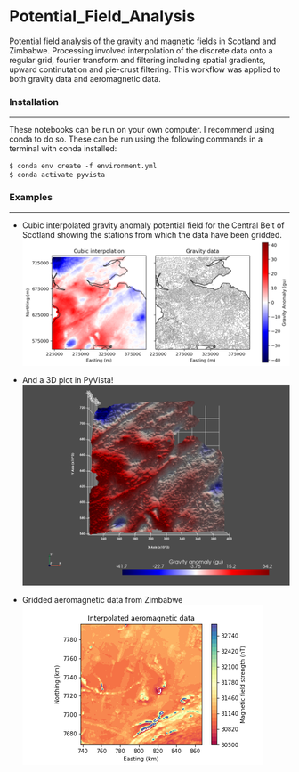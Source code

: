 # Potential_Field_Analysis
Potential field analysis of the gravity and magnetic fields in Scotland and Zimbabwe. Processing involved interpolation of the discrete data onto a regular grid, fourier transform and filtering including spatial gradients, upward continutation and pie-crust filtering. This workflow was applied to both gravity data and aeromagnetic data.

### Installation
***
These notebooks can be run on your own computer. I recommend using conda to do so. These can be run using the following commands in a terminal with conda installed:

    $ conda env create -f environment.yml
    $ conda activate pyvista


### Examples
***
- Cubic interpolated gravity anomaly potential field for the Central Belt of Scotland showing the stations from which the data have been gridded.
![Cubic interpolated gravity anomaly potential field for the Central Belt of Scotland](Figures\ScotlandGrav\cubic_interp_data.png)

- And a 3D plot in PyVista!
![3D gravity anomaly plot using PyVista.](Figures\ScotlandGrav\pyvista_Scotland_grav.png)

- Gridded aeromagnetic data from Zimbabwe
![Zimbabwe interpolated aeromagnetic Site 1](Figures/ZimbabweMagBF/Interpolated_MagBF.png)
